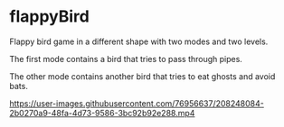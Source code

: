 # flappyBird


Flappy bird game in a different shape with two modes and two levels. 

The first mode contains a bird that tries to pass through pipes.

The other mode contains another bird that tries to eat ghosts and avoid bats.




https://user-images.githubusercontent.com/76956637/208248084-2b0270a9-48fa-4d73-9586-3bc92b92e288.mp4

